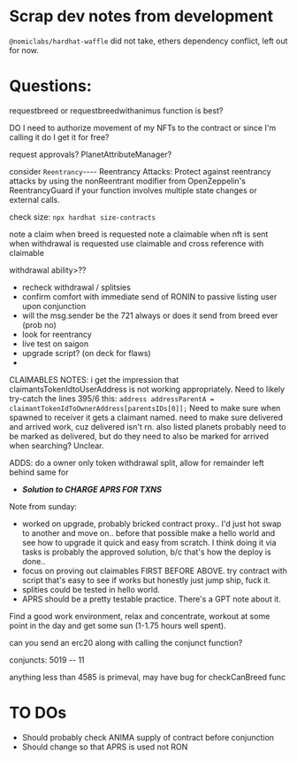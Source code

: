 # Scrap dev notes from development

`@nomiclabs/hardhat-waffle` did not take, ethers dependency conflict, left out for now.

# Questions:

requestbreed or requestbreedwithanimus function is best?

DO I need to authorize movement of my NFTs to the contract or since I'm calling it do I get it for free?

request approvals? PlanetAttributeManager?

consider `Reentrancy`---- Reentrancy Attacks: Protect against reentrancy attacks by using the nonReentrant modifier from OpenZeppelin's ReentrancyGuard if your function involves multiple state changes or external calls.

check size:
`npx hardhat size-contracts`

note a claim when breed is requested
note a claimable when nft is sent
when withdrawal is requested use claimable and cross reference with claimable

withdrawal ability>??

- recheck withdrawal / splitsies
- confirm comfort with immediate send of RONIN to passive listing user upon conjunction
- will the msg.sender be the 721 always or does it send from breed ever (prob no)
- look for reentrancy
- live test on saigon
- upgrade script? (on deck for flaws)
-

CLAIMABLES NOTES:
i get the impression that claimantsTokenIdtoUserAddress is not working appropriately.
Need to likely try-catch the lines 395/6 this: `address addressParentA = claimantTokenIdToOwnerAddress[parentsIDs[0]];`
Need to make sure when spawned to receiver it gets a claimant named.
need to make sure delivered and arrived work, cuz delivered isn't rn.
also listed planets probably need to be marked as delivered, but do they need to also be marked for arrived when searching? Unclear.

ADDS:
do a owner only token withdrawal split, allow for remainder left behind
same for

- **_Solution to CHARGE APRS FOR TXNS_**
    <!-- - **_Splitsies works_** -->
    <!-- - **_upgrades_** -->
  <!-- - **_Claims confirmed operational_** -->
  <!-- - **_split for APRS etc, with total input_** -->

Note from sunday:

- worked on upgrade, probably bricked contract proxy.. I'd just hot swap to another and move on.. before that possible make a hello world and see how to upgrade it quick and easy from scratch. I think doing it via tasks is probably the approved solution, b/c that's how the deploy is done..
- focus on proving out claimables FIRST BEFORE ABOVE. try contract with script that's easy to see if works but honestly just jump ship, fuck it.
- splities could be tested in hello world.
- APRS should be a pretty testable practice. There's a GPT note about it.

Find a good work environment, relax and concentrate, workout at some point in the day and get some sun (1-1.75 hours well spent).

can you send an erc20 along with calling the conjunct function?

conjuncts:
5019 -- 11

anything less than 4585 is primeval, may have bug for checkCanBreed func

# TO DOs

- Should probably check ANIMA supply of contract before conjunction
- Should change so that APRS is used not RON
